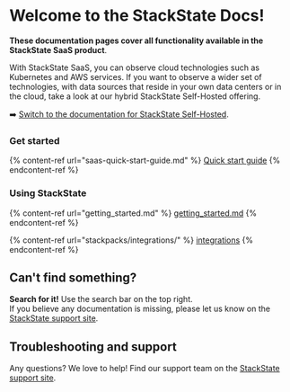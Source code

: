 
# Welcome to the StackState Docs!

**These documentation pages cover all functionality available in the StackState SaaS product**. 

With StackState SaaS, you can observe cloud technologies such as Kubernetes and AWS services. If you want to observe a wider set of technologies, with data sources that reside in your own data centers or in the cloud, take a look at our hybrid StackState Self-Hosted offering.

➡️ [Switch to the documentation for StackState Self-Hosted](https://docs.stackstate.com/).

### Get started

{% content-ref url="saas-quick-start-guide.md" %}
[Quick start guide](saas-quick-start-guide.md)
{% endcontent-ref %}

### Using StackState

{% content-ref url="getting_started.md" %}
[getting_started.md](getting_started.md)
{% endcontent-ref %}

{% content-ref url="stackpacks/integrations/" %}
[integrations](stackpacks/integrations/)
{% endcontent-ref %}

## Can't find something?

**Search for it!** Use the search bar on the top right.\
If you believe any documentation is missing, please let us know on the [StackState support site](http://support.stackstate.com).

## Troubleshooting and support

Any questions? We love to help! Find our support team on the [StackState support site](http://support.stackstate.com).
